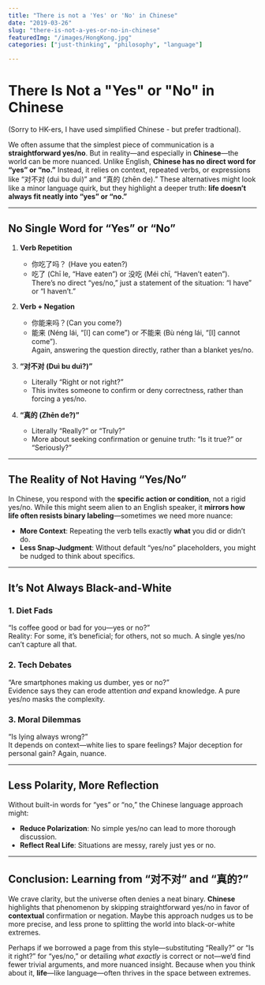 ```yaml
---
title: "There is not a 'Yes' or 'No' in Chinese"
date: "2019-03-26"
slug: "there-is-not-a-yes-or-no-in-chinese"
featuredImg: "/images/HongKong.jpg"
categories: ["just-thinking", "philosophy", "language"]

---
```


# There Is Not a "Yes" or "No" in Chinese

(Sorry to HK-ers, I have used simplified Chinese - but prefer tradtional).

We often assume that the simplest piece of communication is a **straightforward yes/no**. But in reality—and especially in **Chinese**—the world can be more nuanced. Unlike English, **Chinese has no direct word for “yes” or “no.”** Instead, it relies on context, repeated verbs, or expressions like “对不对 (duì bu duì)” and “真的 (zhēn de).” These alternatives might look like a minor language quirk, but they highlight a deeper truth: **life doesn’t always fit neatly into “yes” or “no.”**

---

## No Single Word for “Yes” or “No”

1. **Verb Repetition**  
   - 你吃了吗？ (Have you eaten?)  
   - 吃了 (Chī le, “Have eaten”) or 没吃 (Méi chī, “Haven’t eaten”).  
   There’s no direct “yes/no,” just a statement of the situation: “I have” or “I haven’t.”

2. **Verb + Negation**  
   - 你能来吗？(Can you come?)  
   - 能来 (Néng lái, “[I] can come”) or 不能来 (Bù néng lái, “[I] cannot come”).  
   Again, answering the question directly, rather than a blanket yes/no.

3. **“对不对 (Duì bu duì?)”**  
   - Literally “Right or not right?”  
   - This invites someone to confirm or deny correctness, rather than forcing a yes/no.

4. **“真的 (Zhēn de?)”**  
   - Literally “Really?” or “Truly?”  
   - More about seeking confirmation or genuine truth: “Is it true?” or “Seriously?”

---

## The Reality of Not Having “Yes/No”
In Chinese, you respond with the **specific action or condition**, not a rigid yes/no. While this might seem alien to an English speaker, it **mirrors how life often resists binary labeling**—sometimes we need more nuance:

- **More Context**: Repeating the verb tells exactly **what** you did or didn’t do.
- **Less Snap-Judgment**: Without default “yes/no” placeholders, you might be nudged to think about specifics.

---

## It’s Not Always Black-and-White

### 1. Diet Fads
“Is coffee good or bad for you—yes or no?”  
Reality: For some, it’s beneficial; for others, not so much. A single yes/no can’t capture all that.

### 2. Tech Debates
“Are smartphones making us dumber, yes or no?”  
Evidence says they can erode attention *and* expand knowledge. A pure yes/no masks the complexity.

### 3. Moral Dilemmas
“Is lying always wrong?”  
It depends on context—white lies to spare feelings? Major deception for personal gain? Again, nuance.

---

## Less Polarity, More Reflection
Without built-in words for “yes” or “no,” the Chinese language approach might:
- **Reduce Polarization**: No simple yes/no can lead to more thorough discussion.
- **Reflect Real Life**: Situations are messy, rarely just yes or no.

---

## Conclusion: Learning from “对不对” and “真的?”

We crave clarity, but the universe often denies a neat binary. **Chinese** highlights that phenomenon by skipping straightforward yes/no in favor of **contextual** confirmation or negation. Maybe this approach nudges us to be more precise, and less prone to splitting the world into black-or-white extremes.

Perhaps if we borrowed a page from this style—substituting “Really?” or “Is it right?” for “yes/no,” or detailing *what exactly* is correct or not—we’d find fewer trivial arguments, and more nuanced insight. Because when you think about it, **life**—like language—often thrives in the space between extremes.  
```
